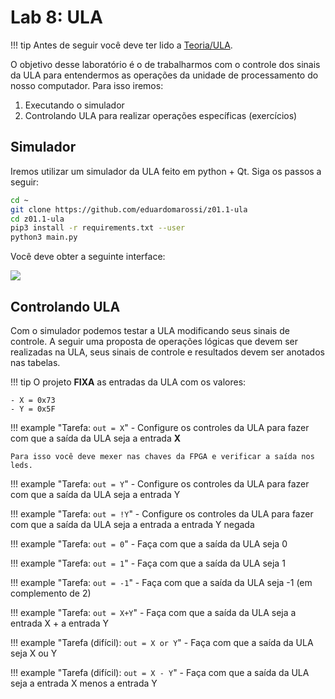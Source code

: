 # Lab 8: ULA 

<!--
!!! note "Sugestão"
    1. Realizar o lab individualmente
    1. Ficar no canal do grupo e tirar dúvidas entre os colegas!
-->

!!! tip
    Antes de seguir você deve ter lido a [Teoria/ULA](/Z01.1/Teoria-ULA/).

O objetivo desse laboratório é o de trabalharmos com o controle dos sinais da ULA para entendermos as operações da unidade de processamento do nosso computador. Para isso iremos:

1. Executando o simulador
1. Controlando ULA para realizar operações específicas (exercícios)

## Simulador

Iremos utilizar um simulador da ULA feito em python + Qt. Siga os passos a seguir:

```sh
cd ~
git clone https://github.com/eduardomarossi/z01.1-ula
cd z01.1-ula
pip3 install -r requirements.txt --user
python3 main.py
```

Você deve obter a seguinte interface:

![](https://raw.githubusercontent.com/eduardomarossi/z01.1-ula/master/image.png)

## Controlando ULA

Com o simulador podemos testar a ULA modificando seus sinais de controle. A seguir uma proposta de operações lógicas que devem ser realizadas na ULA, seus sinais de controle e resultados devem ser anotados nas tabelas.

!!! tip 
    O projeto **FIXA** as entradas da ULA com os valores:

    - X = 0x73  
    - Y = 0x5F

!!! example "Tarefa: `out = X`"
    - Configure os controles da ULA para fazer com que a saída da ULA seja a entrada **X**
    
    Para isso você deve mexer nas chaves da FPGA e verificar a saída nos leds.

!!! example "Tarefa: `out = Y`"
    - Configure os controles da ULA para fazer com que a saída da ULA seja a entrada Y

!!! example "Tarefa: `out = !Y`"
    - Configure os controles da ULA para fazer com que a saída da ULA seja a entrada a entrada Y negada

!!! example "Tarefa: `out = 0`"
    - Faça com que a saída da ULA seja 0

!!! example "Tarefa: `out = 1`"
    - Faça com que a saída da ULA seja 1

!!! example "Tarefa: `out = -1`"
    - Faça com que a saída da ULA seja -1 (em complemento de 2)

!!! example "Tarefa: `out = X+Y`"
    - Faça com que a saída da ULA seja a entrada X + a entrada Y

!!! example "Tarefa (difícil): `out = X or Y`"
    - Faça com que a saída da ULA seja X ou Y

!!! example "Tarefa (difícil): `out = X - Y`"
    - Faça com que a saída da ULA seja a entrada X menos a entrada Y
